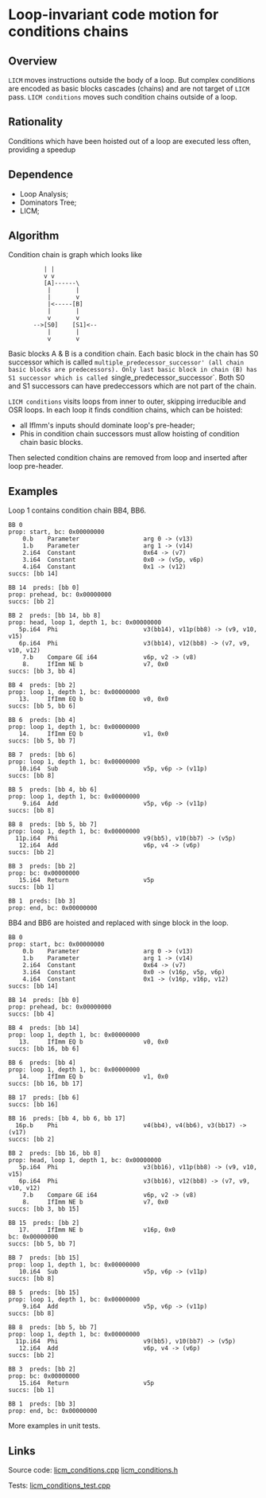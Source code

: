 # Loop-invariant code motion for conditions chains

## Overview
`LICM` moves instructions outside the body of a loop. But complex conditions are encoded as basic blocks cascades (chains) and are not target of `LICM` pass. `LICM conditions` moves such condition chains outside of a loop.

## Rationality
Conditions which have been hoisted out of a loop are executed less often, providing a speedup

## Dependence
* Loop Analysis;
* Dominators Tree;
* LICM;

## Algorithm
Condition chain is graph which looks like
```
          | |
          v v
          [A]------\
           |       |
           |       v
           |<-----[B]
           |       |
           v       v
       -->[S0]    [S1]<--
           |       |
           v       v
```
Basic blocks A & B is a condition chain.
Each basic block in the chain has S0 successor which is called `multiple_predecessor_successor' (all chain basic blocks are predecessors).
Only last basic block in chain (B) has S1 successor which is called `single_predecessor_successor`.
Both S0 and S1 successors can have predeccessors which are not part of the chain.

`LICM conditions` visits loops from inner to outer, skipping irreducible and OSR loops. In each loop it finds condition chains, which can be hoisted:
* all IfImm's inputs should dominate loop's pre-header;
* Phis in condition chain successors must allow hoisting of condition chain basic blocks.

Then selected condition chains are removed from loop and inserted after loop pre-header.

## Examples
Loop 1 contains condition chain BB4, BB6.
```
BB 0
prop: start, bc: 0x00000000
    0.b    Parameter                  arg 0 -> (v13)
    1.b    Parameter                  arg 1 -> (v14)
    2.i64  Constant                   0x64 -> (v7)
    3.i64  Constant                   0x0 -> (v5p, v6p)
    4.i64  Constant                   0x1 -> (v12)
succs: [bb 14]

BB 14  preds: [bb 0]
prop: prehead, bc: 0x00000000
succs: [bb 2]

BB 2  preds: [bb 14, bb 8]
prop: head, loop 1, depth 1, bc: 0x00000000
   5p.i64  Phi                        v3(bb14), v11p(bb8) -> (v9, v10, v15)
   6p.i64  Phi                        v3(bb14), v12(bb8) -> (v7, v9, v10, v12)
    7.b    Compare GE i64             v6p, v2 -> (v8)
    8.     IfImm NE b                 v7, 0x0
succs: [bb 3, bb 4]

BB 4  preds: [bb 2]
prop: loop 1, depth 1, bc: 0x00000000
   13.     IfImm EQ b                 v0, 0x0
succs: [bb 5, bb 6]

BB 6  preds: [bb 4]
prop: loop 1, depth 1, bc: 0x00000000
   14.     IfImm EQ b                 v1, 0x0
succs: [bb 5, bb 7]

BB 7  preds: [bb 6]
prop: loop 1, depth 1, bc: 0x00000000
   10.i64  Sub                        v5p, v6p -> (v11p)
succs: [bb 8]

BB 5  preds: [bb 4, bb 6]
prop: loop 1, depth 1, bc: 0x00000000
    9.i64  Add                        v5p, v6p -> (v11p)
succs: [bb 8]

BB 8  preds: [bb 5, bb 7]
prop: loop 1, depth 1, bc: 0x00000000
  11p.i64  Phi                        v9(bb5), v10(bb7) -> (v5p)
   12.i64  Add                        v6p, v4 -> (v6p)
succs: [bb 2]

BB 3  preds: [bb 2]
prop: bc: 0x00000000
   15.i64  Return                     v5p
succs: [bb 1]

BB 1  preds: [bb 3]
prop: end, bc: 0x00000000
```

BB4 and BB6 are hoisted and replaced with singe block in the loop.
```
BB 0
prop: start, bc: 0x00000000
    0.b    Parameter                  arg 0 -> (v13)
    1.b    Parameter                  arg 1 -> (v14)
    2.i64  Constant                   0x64 -> (v7)
    3.i64  Constant                   0x0 -> (v16p, v5p, v6p)
    4.i64  Constant                   0x1 -> (v16p, v16p, v12)
succs: [bb 14]

BB 14  preds: [bb 0]
prop: prehead, bc: 0x00000000
succs: [bb 4]

BB 4  preds: [bb 14]
prop: loop 1, depth 1, bc: 0x00000000
   13.     IfImm EQ b                 v0, 0x0
succs: [bb 16, bb 6]

BB 6  preds: [bb 4]
prop: loop 1, depth 1, bc: 0x00000000
   14.     IfImm EQ b                 v1, 0x0
succs: [bb 16, bb 17]

BB 17  preds: [bb 6]
succs: [bb 16]

BB 16  preds: [bb 4, bb 6, bb 17]
  16p.b    Phi                        v4(bb4), v4(bb6), v3(bb17) -> (v17)
succs: [bb 2]

BB 2  preds: [bb 16, bb 8]
prop: head, loop 1, depth 1, bc: 0x00000000
   5p.i64  Phi                        v3(bb16), v11p(bb8) -> (v9, v10, v15)
   6p.i64  Phi                        v3(bb16), v12(bb8) -> (v7, v9, v10, v12)
    7.b    Compare GE i64             v6p, v2 -> (v8)
    8.     IfImm NE b                 v7, 0x0
succs: [bb 3, bb 15]

BB 15  preds: [bb 2]
   17.     IfImm NE b                 v16p, 0x0                                                        bc: 0x00000000
succs: [bb 5, bb 7]

BB 7  preds: [bb 15]
prop: loop 1, depth 1, bc: 0x00000000
   10.i64  Sub                        v5p, v6p -> (v11p)
succs: [bb 8]

BB 5  preds: [bb 15]
prop: loop 1, depth 1, bc: 0x00000000
    9.i64  Add                        v5p, v6p -> (v11p)
succs: [bb 8]

BB 8  preds: [bb 5, bb 7]
prop: loop 1, depth 1, bc: 0x00000000
  11p.i64  Phi                        v9(bb5), v10(bb7) -> (v5p)
   12.i64  Add                        v6p, v4 -> (v6p)
succs: [bb 2]

BB 3  preds: [bb 2]
prop: bc: 0x00000000
   15.i64  Return                     v5p
succs: [bb 1]

BB 1  preds: [bb 3]
prop: end, bc: 0x00000000
```
More examples in unit tests.

## Links
Source code:
[licm_conditions.cpp](../optimizer/optimizations/licm_conditions.cpp)
[licm_conditions.h](../optimizer/optimizations/licm_conditions.h)

Tests:
[licm_conditions_test.cpp](../tests/licm_conditions_test.cpp)
